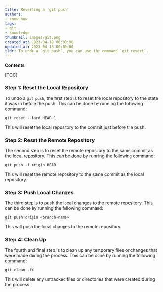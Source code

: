 ```yaml
---
title: Reverting a 'git push'
authors:
- know_how
tags:
- git
- knowledge
thumbnail: images/git.png
created_at: 2023-04-18 00:00:00
updated_at: 2023-04-18 00:00:00
tldr: To undo a `git push`, you can use the command `git revert`.
---
```


**Contents**

[TOC]

### Step 1: Reset the Local Repository

To undo a `git push`, the first step is to reset the local repository to the state it was in before the push. This can be done by running the following command:

```git
git reset --hard HEAD~1
```

This will reset the local repository to the commit just before the push.

### Step 2: Reset the Remote Repository

The second step is to reset the remote repository to the same commit as the local repository. This can be done by running the following command:

```git
git push -f origin HEAD
```

This will reset the remote repository to the same commit as the local repository.

### Step 3: Push Local Changes

The third step is to push the local changes to the remote repository. This can be done by running the following command:

```git
git push origin <branch-name>
```

This will push the local changes to the remote repository.

### Step 4: Clean Up

The fourth and final step is to clean up any temporary files or changes that were made during the process. This can be done by running the following command:

```git
git clean -fd
```

This will delete any untracked files or directories that were created during the process.
